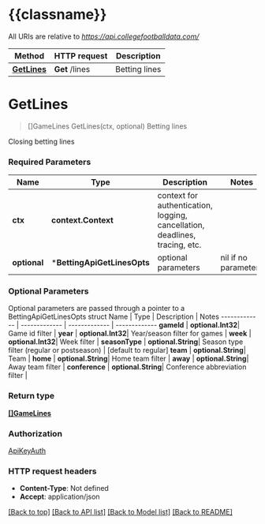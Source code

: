 # {{classname}}

All URIs are relative to *https://api.collegefootballdata.com/*

Method | HTTP request | Description
------------- | ------------- | -------------
[**GetLines**](BettingApi.md#GetLines) | **Get** /lines | Betting lines

# **GetLines**
> []GameLines GetLines(ctx, optional)
Betting lines

Closing betting lines

### Required Parameters

Name | Type | Description  | Notes
------------- | ------------- | ------------- | -------------
 **ctx** | **context.Context** | context for authentication, logging, cancellation, deadlines, tracing, etc.
 **optional** | ***BettingApiGetLinesOpts** | optional parameters | nil if no parameters

### Optional Parameters
Optional parameters are passed through a pointer to a BettingApiGetLinesOpts struct
Name | Type | Description  | Notes
------------- | ------------- | ------------- | -------------
 **gameId** | **optional.Int32**| Game id filter | 
 **year** | **optional.Int32**| Year/season filter for games | 
 **week** | **optional.Int32**| Week filter | 
 **seasonType** | **optional.String**| Season type filter (regular or postseason) | [default to regular]
 **team** | **optional.String**| Team | 
 **home** | **optional.String**| Home team filter | 
 **away** | **optional.String**| Away team filter | 
 **conference** | **optional.String**| Conference abbreviation filter | 

### Return type

[**[]GameLines**](GameLines.md)

### Authorization

[ApiKeyAuth](../README.md#ApiKeyAuth)

### HTTP request headers

 - **Content-Type**: Not defined
 - **Accept**: application/json

[[Back to top]](#) [[Back to API list]](../README.md#documentation-for-api-endpoints) [[Back to Model list]](../README.md#documentation-for-models) [[Back to README]](../README.md)

